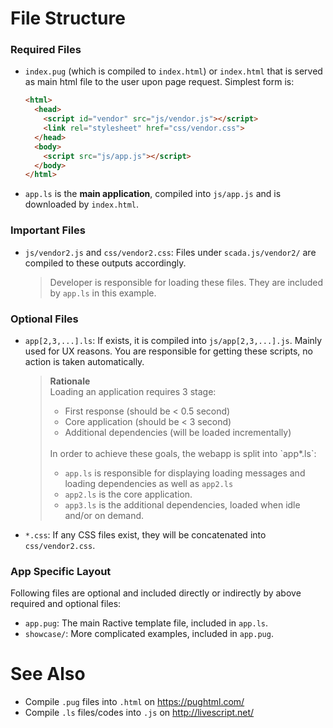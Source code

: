 # File Structure  

### Required Files

* `index.pug` (which is compiled to `index.html`) or `index.html` that is served as main html file to the user upon page request. Simplest form is:

    ```html
    <html>
      <head>
        <script id="vendor" src="js/vendor.js"></script>
        <link rel="stylesheet" href="css/vendor.css">
      </head>
      <body>
        <script src="js/app.js"></script>
      </body>
    </html>
    ```

* `app.ls` is the **main application**, compiled into `js/app.js` and is downloaded by `index.html`.

### Important Files

* `js/vendor2.js` and `css/vendor2.css`: Files under `scada.js/vendor2/` are compiled to these outputs accordingly.

  > Developer is responsible for loading these files. They are included by `app.ls` in this example.

### Optional Files

* `app[2,3,...].ls`: If exists, it is compiled into `js/app[2,3,...].js`. Mainly used for UX reasons. You are responsible for getting these scripts, no action is taken automatically.

    > **Rationale** <br />
    > Loading an application requires 3 stage:
    >  * First response (should be < 0.5 second)
    >  * Core application (should be < 3 second)
    >  * Additional dependencies (will be loaded incrementally) <br />
    > <br />
    > In order to achieve these goals, the webapp is split into `app*.ls`:
    > 
    >  * `app.ls` is responsible for displaying loading messages and loading dependencies as well as `app2.ls`
    >  * `app2.ls` is the core application.
    >  * `app3.ls` is the additional dependencies, loaded when idle and/or on demand.

* `*.css`: If any CSS files exist, they will be concatenated into `css/vendor2.css`.

### App Specific Layout

Following files are optional and included directly or indirectly by above required and optional files:

* `app.pug`: The main Ractive template file, included in `app.ls`.
* `showcase/`: More complicated examples, included in `app.pug`.

# See Also

* Compile `.pug` files into `.html` on https://pughtml.com/
* Compile `.ls` files/codes into `.js` on http://livescript.net/
